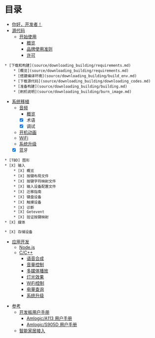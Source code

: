 # 目录

* [你好，开发者！](README.md)
* [源代码](source/getting_started/overview.md)
	* [开始使用](source/getting_started/overview.md)
		* [概览](source/getting_started/overview.md)
		* [品牌使用准则](source/getting_started/brand_guidelines.md)
		* [许可](source/getting_started/licenses.md)
<!--		* [常见问题解答](source/faq.md) -->
	* [下载和构建](source/downloading_building/requirements.md)
		* [概览](source/downloading_building/requirements.md)
		* [搭建编译环境](source/downloading_building/build_env.md)
		* [下载源代码](source/downloading_building/downloading_codes.md)
		* [准备构建](source/downloading_building/building.md)
		* [刷机说明](source/downloading_building/burn_image.md)
<!-- 		* 已知问题 -->
<!--	* [X] 开发 -->
<!--		* [X] 概览 -->
<!--		* [X] 使用repo -->
<!--		* [X] 了解Git -->
<!--	* [X] 做出贡献-->
<!--		* [X] 概览-->
<!--		* [X] 报告错误	-->
<!--	* [X]社区 -->
* [系统移植](porting/overview.md)
	* [音频](porting/audio/overview.md)
		* [概览](porting/audio/overview.md)
		* [X] 术语
		* [X] 调试
	* [开机动画](porting/bootanim/bootanim.md)
	* [WiFi](porting/wifi/wifi.md) 
	* [系统升级](porting/upgrade/upgrade.md) 
	* [X] 蓝牙
<!--	* [X] 相机 -->
	* [TBD] 图形
	* [X] 输入
		* [X] 概览
		* [X] 按键布局文件
		* [X] 按键字符映射文件
		* [X] 输入设备配置文件
		* [X] 迁移指南
		* [X] 键盘设备
		* [X] 触摸设备
		* [X] 诊断
		* [X] Getevent
		* [X] 验证按键映射
	* [X] 媒体
<!-- 	* [X] 传感器 -->
	* [X] 存储设备
* [应用开发](development/overview.md)
	* [Node.js](development/tutorial-nodejs.md)
	* [C/C++](development/tutorial-cplusplus.md)
		* [语音合成](development/cplusplus/tts.md)
		* [音量控制](development/cplusplus/volume_ctrl.md)
		* [多媒体播放](development/cplusplus/mediaplayer.md)
		* [灯光效果](development/cplusplus/lumenflinger.md)
		* [WiFi控制](development/cplusplus/wpa_ctrl.md)
		* [电量查询](development/cplusplus/power_ctrl.md)
		* [系统升级](development/cplusplus/upgrade.md)
<!--* [安全性](security/overview.md)-->
<!--	* [概览](security/overview.md)-->
<!--	* [X] 内核安全性-->
<!--	* [X] 应用安全性-->
<!--	* [X] 实现安全性-->
<!--	* [X] 更新和资源-->
<!--	* [X] 致谢-->
<!--	* [X] 应用签名-->
<!--	* [X] 身份验证-->
<!--	* [X] 密钥存储区-->
<!--	* [X] 加密-->
<!--	* [X] SELinux-->
<!--	* [X] 验证启动-->
<!--* [微调](tuning/overview.md)-->
* [参考](reference/overview.md)
	* [开发板用户手册](reference/dev_board/board_list.md)
		* [Amlogic/A113 用户手册](reference/dev_board/amlogic/a113.md)
		* [Amlogic/S905D 用户手册](reference/dev_board/amlogic/s905d.md)
	* [智能家居接入](https://rokid.github.io/rokid-homebase-docs/)
